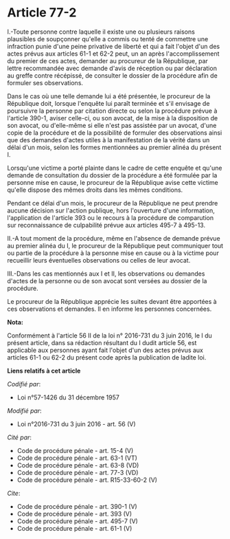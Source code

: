 # Article 77-2

I.-Toute personne contre laquelle il existe une ou plusieurs raisons plausibles de soupçonner qu'elle a commis ou tenté de
commettre une infraction punie d'une peine privative de liberté et qui a fait l'objet d'un des actes prévus aux articles 61-1
et 62-2 peut, un an après l'accomplissement du premier de ces actes, demander au procureur de la République, par lettre
recommandée avec demande d'avis de réception ou par déclaration au greffe contre récépissé, de consulter le dossier de la
procédure afin de formuler ses observations. 

Dans le cas où une telle demande lui a été présentée, le procureur de la République doit, lorsque l'enquête lui paraît
terminée et s'il envisage de poursuivre la personne par citation directe ou selon la procédure prévue à l'article 390-1,
aviser celle-ci, ou son avocat, de la mise à la disposition de son avocat, ou d'elle-même si elle n'est pas assistée par un
avocat, d'une copie de la procédure et de la possibilité de formuler des observations ainsi que des demandes d'actes utiles à
la manifestation de la vérité dans un délai d'un mois, selon les formes mentionnées au premier alinéa du présent I. 

Lorsqu'une victime a porté plainte dans le cadre de cette enquête et qu'une demande de consultation du dossier de la
procédure a été formulée par la personne mise en cause, le procureur de la République avise cette victime qu'elle dispose des
mêmes droits dans les mêmes conditions. 

Pendant ce délai d'un mois, le procureur de la République ne peut prendre aucune décision sur l'action publique, hors
l'ouverture d'une information, l'application de l'article 393 ou le recours à la procédure de comparution sur reconnaissance
de culpabilité prévue aux articles 495-7 à 495-13. 

II.-A tout moment de la procédure, même en l'absence de demande prévue au premier alinéa du I, le procureur de la République
peut communiquer tout ou partie de la procédure à la personne mise en cause ou à la victime pour recueillir leurs éventuelles
observations ou celles de leur avocat. 

III.-Dans les cas mentionnés aux I et II, les observations ou demandes d'actes de la personne ou de son avocat sont versées
au dossier de la procédure. 

Le procureur de la République apprécie les suites devant être apportées à ces observations et demandes. Il en informe les
personnes concernées.

**Nota:**

Conformément à l'article 56 II de la loi n° 2016-731 du 3 juin 2016, le I du présent article, dans sa rédaction résultant du
I dudit article 56, est applicable aux personnes ayant fait l'objet d'un des actes prévus aux articles 61-1 ou 62-2 du
présent code après la publication de ladite loi.

**Liens relatifs à cet article**

_Codifié par_:

  - Loi n°57-1426 du 31 décembre 1957

_Modifié par_:

  - Loi n°2016-731 du 3 juin 2016 - art. 56 (V)

_Cité par_:

  - Code de procédure pénale - art. 15-4 (V)
  - Code de procédure pénale - art. 63-1 (VT)
  - Code de procédure pénale - art. 63-8 (VD)
  - Code de procédure pénale - art. 77-3 (VD)
  - Code de procédure pénale - art. R15-33-60-2 (V)

_Cite_:

  - Code de procédure pénale - art. 390-1 (V)
  - Code de procédure pénale - art. 393 (V)
  - Code de procédure pénale - art. 495-7 (V)
  - Code de procédure pénale - art. 61-1 (V)
